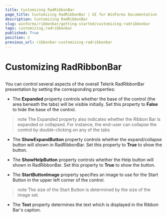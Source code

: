 ```yaml
---
title: Customizing RadRibbonBar
page_title: Customizing RadRibbonBar | UI for WinForms Documentation
description: Customizing RadRibbonBar
slug: winforms/ribbonbar/getting-started/customizing-radribbonbar
tags: customizing,radribbonbar
published: True
position: 2
previous_url: ribbonbar-customizing-radribbonbar
---
```


# Customizing RadRibbonBar



## 

You can control several aspects of the overall Telerik RadRibbonBar presentation by setting the corresponding properties:

* The __Expanded__ property controls whether the base of the control (the area beneath the tabs) will be visible initially. Set this property to __False__ to hide the base of the control.

>note The Expanded property also indicates whether the Ribbon Bar is expanded or collapsed. For instance, the end-user can collapse the control by double-clicking on any of the tabs
>

* The __ShowExpandButton__ property controls whether the expand/collapse button will shown in RadRibbonBar. Set this property to __True__ to show the button.

* The __ShowHelpButton__ property controls whether the Help button will shown in RadRibbonBar. Set this property to __True__ to show the button.

* The __StartButtonImage__ property specifies an image to use for the Start Button in the upper left corner of the control.

>note The size of the Start Button is determined by the size of the image set.
>

* The __Text__ property determines the text which is displayed in the Ribbon Bar's caption.
